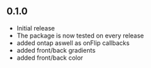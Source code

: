 ## 0.1.0

* Initial release
* The package is now tested on every release
* added ontap aswell as onFlip callbacks
* added front/back gradients
* added front/back color
